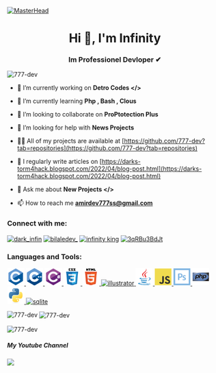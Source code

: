 [![MasterHead](https://1.bp.blogspot.com/-7A4WynwLsMw/XbBpCXG8fHI/AAAAAAAAMt4/uOa1bpLskYgrwGbllhSu2SDj_Mig8SXJQCLcBGAsYHQ/s1600/2000_600px.gif)](https://rishavchanda.io)
<h1 align="center">Hi 👋, I'm Infinity</h1>
<h3 align="center">Im Professionel Devloper ✔</h3>

<p align="left"> <img src="https://komarev.com/ghpvc/?username=777-dev&label=Profile%20views&color=0e75b6&style=flat" alt="777-dev" /> </p>

- 🔭 I’m currently working on **Detro Codes </>**

- 🌱 I’m currently learning **Php , Bash , Clous**

- 👯 I’m looking to collaborate on **ProPtotection Plus**

- 🤝 I’m looking for help with **News Projects**

- 👨‍💻 All of my projects are available at [https://github.com/777-dev?tab=repositories](https://github.com/777-dev?tab=repositories)

- 📝 I regularly write articles on [https://darks-torm4hack.blogspot.com/2022/04/blog-post.html](https://darks-torm4hack.blogspot.com/2022/04/blog-post.html)

- 💬 Ask me about **New Projects </>**

- 📫 How to reach me **amirdev777ss@gmail.com**

<h3 align="left">Connect with me:</h3>
<p align="left">
<a href="https://twitter.com/dark_infin" target="blank"><img align="center" src="https://raw.githubusercontent.com/rahuldkjain/github-profile-readme-generator/master/src/images/icons/Social/twitter.svg" alt="dark_infin" height="30" width="40" /></a>
<a href="https://instagram.com/bilaledev_" target="blank"><img align="center" src="https://raw.githubusercontent.com/rahuldkjain/github-profile-readme-generator/master/src/images/icons/Social/instagram.svg" alt="bilaledev_" height="30" width="40" /></a>
<a href="https://www.youtube.com/c/infinity king" target="blank"><img align="center" src="https://raw.githubusercontent.com/rahuldkjain/github-profile-readme-generator/master/src/images/icons/Social/youtube.svg" alt="infinity king" height="30" width="40" /></a>
<a href="https://discord.gg/3qRBu3BdJt" target="blank"><img align="center" src="https://raw.githubusercontent.com/rahuldkjain/github-profile-readme-generator/master/src/images/icons/Social/discord.svg" alt="3qRBu3BdJt" height="30" width="40" /></a>
</p>

<h3 align="left">Languages and Tools:</h3>
<p align="left"> <a href="https://www.cprogramming.com/" target="_blank" rel="noreferrer"> <img src="https://raw.githubusercontent.com/devicons/devicon/master/icons/c/c-original.svg" alt="c" width="40" height="40"/> </a> <a href="https://www.w3schools.com/cpp/" target="_blank" rel="noreferrer"> <img src="https://raw.githubusercontent.com/devicons/devicon/master/icons/cplusplus/cplusplus-original.svg" alt="cplusplus" width="40" height="40"/> </a> <a href="https://www.w3schools.com/cs/" target="_blank" rel="noreferrer"> <img src="https://raw.githubusercontent.com/devicons/devicon/master/icons/csharp/csharp-original.svg" alt="csharp" width="40" height="40"/> </a> <a href="https://www.w3schools.com/css/" target="_blank" rel="noreferrer"> <img src="https://raw.githubusercontent.com/devicons/devicon/master/icons/css3/css3-original-wordmark.svg" alt="css3" width="40" height="40"/> </a> <a href="https://www.w3.org/html/" target="_blank" rel="noreferrer"> <img src="https://raw.githubusercontent.com/devicons/devicon/master/icons/html5/html5-original-wordmark.svg" alt="html5" width="40" height="40"/> </a> <a href="https://www.adobe.com/in/products/illustrator.html" target="_blank" rel="noreferrer"> <img src="https://www.vectorlogo.zone/logos/adobe_illustrator/adobe_illustrator-icon.svg" alt="illustrator" width="40" height="40"/> </a> <a href="https://www.java.com" target="_blank" rel="noreferrer"> <img src="https://raw.githubusercontent.com/devicons/devicon/master/icons/java/java-original.svg" alt="java" width="40" height="40"/> </a> <a href="https://developer.mozilla.org/en-US/docs/Web/JavaScript" target="_blank" rel="noreferrer"> <img src="https://raw.githubusercontent.com/devicons/devicon/master/icons/javascript/javascript-original.svg" alt="javascript" width="40" height="40"/> </a> <a href="https://www.photoshop.com/en" target="_blank" rel="noreferrer"> <img src="https://raw.githubusercontent.com/devicons/devicon/master/icons/photoshop/photoshop-line.svg" alt="photoshop" width="40" height="40"/> </a> <a href="https://www.php.net" target="_blank" rel="noreferrer"> <img src="https://raw.githubusercontent.com/devicons/devicon/master/icons/php/php-original.svg" alt="php" width="40" height="40"/> </a> <a href="https://www.python.org" target="_blank" rel="noreferrer"> <img src="https://raw.githubusercontent.com/devicons/devicon/master/icons/python/python-original.svg" alt="python" width="40" height="40"/> </a> <a href="https://www.sqlite.org/" target="_blank" rel="noreferrer"> <img src="https://www.vectorlogo.zone/logos/sqlite/sqlite-icon.svg" alt="sqlite" width="40" height="40"/> </a> </p>

<p><img align="left" src="https://github-readme-stats.vercel.app/api/top-langs?username=777-dev&show_icons=true&locale=en&layout=compact" alt="777-dev" /></p>

<p>&nbsp;<img align="center" src="https://github-readme-stats.vercel.app/api?username=777-dev&show_icons=true&locale=en" alt="777-dev" /></p>

<p><img align="center" src="https://github-readme-streak-stats.herokuapp.com/?user=777-dev&" alt="777-dev" /></p>

##### My Youtube Channel 
[<img src="https://youtube-stats-card.vercel.app/api?channelid=UCriwpH-Sm4o_r_R9Ic_6V4g&theme=dark_pink&cache_seconds=86400" />](https://www.youtube.com/channel/UCriwpH-Sm4o_r_R9Ic_6V4g) 
